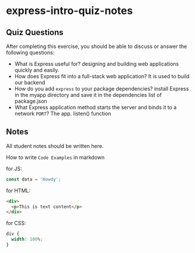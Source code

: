# express-intro-quiz-notes

## Quiz Questions

After completing this exercise, you should be able to discuss or answer the following questions:

- What is Express useful for?
  designing and building web applications quickly and easily.
- How does Express fit into a full-stack web application?
  It is used to build our backend
- How do you add `express` to your package dependencies?
  install Express in the myapp directory and save it in the dependencies list of package.json
- What Express application method starts the server and binds it to a network `PORT`?
  The app. listen() function

## Notes

All student notes should be written here.

How to write `Code Examples` in markdown

for JS:

```javascript
const data = 'Howdy';
```

for HTML:

```html
<div>
  <p>This is text content</p>
</div>
```

for CSS:

```css
div {
  width: 100%;
}
```
